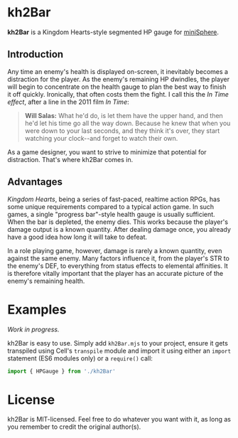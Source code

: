 kh2Bar
======

**kh2Bar** is a Kingdom Hearts-style segmented HP gauge for
[miniSphere](https://github.com/fatcerberus/minisphere).

Introduction
------------

Any time an enemy's health is displayed on-screen, it inevitably becomes a
distraction for the player.  As the enemy's remaining HP dwindles, the player
will begin to concentrate on the health gauge to plan the best way to finish it
off quickly.  Ironically, that often costs them the fight.  I call this the
*In Time effect*, after a line in the 2011 film *In Time*:

> **Will Salas:** What he'd do, is let them have the upper hand, and then he'd
> let his time go all the way down.  Because he knew that when you were down to
> your last seconds, and they think it's over, they start watching your
> clock--and forget to watch their own.

As a game designer, you want to strive to minimize that potential for
distraction.  That's where kh2Bar comes in.

Advantages
----------

*Kingdom Hearts*, being a series of fast-paced, realtime action RPGs, has some
unique requirements compared to a typical action game.  In such games, a single
"progress bar"-style health gauge is usually sufficient.  When the bar is
depleted, the enemy dies.  This works because the player's damage output is a
known quantity.  After dealing damage once, you already have a good idea how
long it will take to defeat.

In a role playing game, however, damage is rarely a known quantity, even
against the same enemy.  Many factors influence it, from the player's STR to
the enemy's DEF, to everything from status effects to elemental affinities.  It
is therefore vitally important that the player has an accurate picture of the
enemy's remaining health.


Examples
========

*Work in progress.*

kh2Bar is easy to use.  Simply add `kh2Bar.mjs` to your project, ensure it gets
transpiled using Cell's `transpile` module and import it using either an
`import` statement (ES6 modules only) or a `require()` call:

```js
import { HPGauge } from './kh2Bar'
```


License
=======

kh2Bar is MIT-licensed.  Feel free to do whatever you want with it, as long as
you remember to credit the original author(s).
